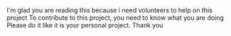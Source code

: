 I'm glad you are reading this because i need volunteers to help on this project
To contribute to this project, you need to know what you are doing
Please do it like it is your personal project.
Thank you
